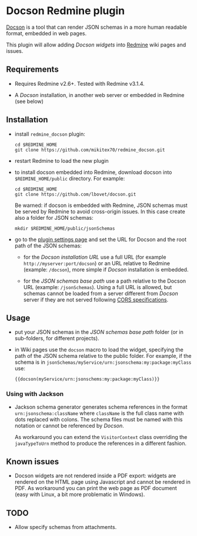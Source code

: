 # Docson Redmine plugin

[Docson](https://github.com/lbovet/docson) is a tool that can render JSON schemas in a more human readable format, embedded in web pages.

This plugin will allow adding *Docson widgets* into [Redmine](http://www.redmine.org/) wiki pages and issues.

## Requirements

- Requires Redmine v2.6+. Tested with Redmine v3.1.4.

- A *Docson* installation, in another web server or embedded in Redmine (see below)

## Installation

- install `redmine_docson` plugin:

  ```
  cd $REDMINE_HOME
  git clone https://github.com/mikitex70/redmine_docson.git
  ```

- restart Redmine to load the new plugin

- to install docson embedded into Redmine,  download docson into `$REDMINE_HOME/public` directory. For example:

  ```
  cd $REDMINE_HOME
  git clone https://github.com/lbovet/docson.git
  ```
 
  Be warned: if docson is embedded with Redmine, JSON schemas must be served by Redmine to avoid cross-origin issues. In this case create also a folder for JSON schemas:
 
  ```
  mkdir $REDMINE_HOME/public/jsonSchemas
  ```

- go to the [plugin settings page](http://localhost:3000/settings/plugin/redmine_docson) and set the URL for Docson and the root path of the JSON schemas:

  * for the *Docson installation URL* use a full URL (for example `http://myserver:port/docson`) or an URL relative to Redmine (example: `/docson`), more simple if *Docson* installation is embedded.

  * for the *JSON schemas base path* use a path relative to the Docson URL (example: `/jsonSchemas`). Using a full URL is allowed, but schemas cannot be loaded from a server different from *Docson* server if they are not served following [CORS specifications](https://en.wikipedia.org/wiki/Cross-origin_resource_sharing).

## Usage

- put your JSON schemas in the *JSON schemas base path* folder (or in sub-folders, for different projects).

- in Wiki pages use the `docson` macro to load the widget, specifying the path of the JSON schema relative to the public folder. For example, if the schema is in `jsonSchemas/myService/urn:jsonschema:my:package:myClass` use:

  ```
  {{docson(myService/urn:jsonschems:my:package:myClass)}}
  ```

### Using with Jackson

- Jackson schema generator generates schema references in the format `urn:jsonschema:className` where `className` is the full class name with dots replaced with colons. The schema files must be named with this notation or cannot be referenced by *Docson*.

  As workaround you can extend the `VisitorContext` class overriding the `javaTypeToUrn` method to produce the references in a different fashion.

## Known issues

- Docson widgets are not rendered inside a PDF export: widgets are rendered on the HTML page using Javascript and cannot be rendered in PDF. As workaround you can print the web page as PDF document (easy with Linux, a bit more problematic in Windows).

## TODO

- Allow specify schemas from attachments.
